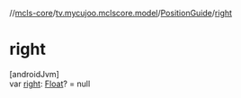 //[mcls-core](../../../index.md)/[tv.mycujoo.mclscore.model](../index.md)/[PositionGuide](index.md)/[right](right.md)

# right

[androidJvm]\
var [right](right.md): [Float](https://kotlinlang.org/api/latest/jvm/stdlib/kotlin/-float/index.html)? = null
